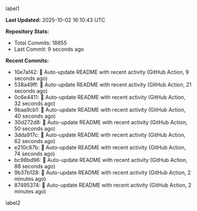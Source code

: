 
label1 
<!-- ACTIVITY_START -->
**Last Updated:** 2025-10-02 16:10:43 UTC

**Repository Stats:**
- Total Commits: 18855
- Last Commit: 9 seconds ago

**Recent Commits:**
- 10e7af42: 🤖 Auto-update README with recent activity (GitHub Action, 9 seconds ago)
- 538a49ff: 🤖 Auto-update README with recent activity (GitHub Action, 21 seconds ago)
- 0c6e4411: 🤖 Auto-update README with recent activity (GitHub Action, 32 seconds ago)
- 9baa9cb1: 🤖 Auto-update README with recent activity (GitHub Action, 40 seconds ago)
- 30d272d8: 🤖 Auto-update README with recent activity (GitHub Action, 50 seconds ago)
- 3dda917c: 🤖 Auto-update README with recent activity (GitHub Action, 62 seconds ago)
- e210c87b: 🤖 Auto-update README with recent activity (GitHub Action, 74 seconds ago)
- bc98bd96: 🤖 Auto-update README with recent activity (GitHub Action, 88 seconds ago)
- 9b37b128: 🤖 Auto-update README with recent activity (GitHub Action, 2 minutes ago)
- 87495374: 🤖 Auto-update README with recent activity (GitHub Action, 2 minutes ago)
<!-- ACTIVITY_END -->

label2

